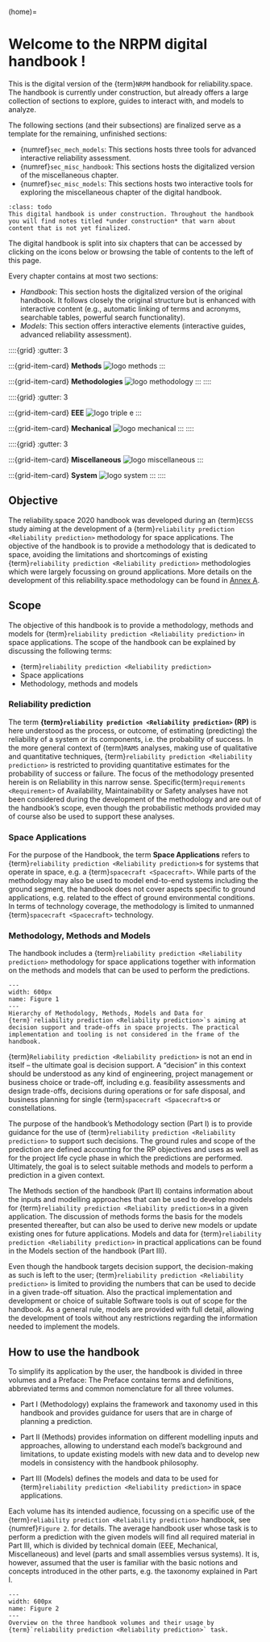 (home)=
# Welcome to the NRPM digital handbook !


This is the digital version of the {term}`NRPM` handbook for reliability.space. The handbook is currently under construction, but already offers a large collection of sections to explore, guides to interact with, and models to analyze.

The following sections (and their subsections) are finalized serve as a template for the remaining, unfinished sections:

- {numref}`sec_mech_models`: This sections hosts three tools for advanced interactive reliability assessment.
- {numref}`sec_misc_handbook`: This sections hosts the digitalized version of the miscellaneous chapter.
- {numref}`sec_misc_models`: This sections hosts two interactive tools for exploring the miscellaneous chapter of the digital handbook.


```{admonition} Under construction
:class: todo
This digital handbook is under construction. Throughout the handbook you will find notes titled *under construction* that warn about content that is not yet finalized.
```

The digital handbook is split into six chapters that can be accessed by clicking on the icons below or browsing the table of contents to the left of this page.

Every chapter contains at most two sections:

- *Handbook*: This section hosts the digitalized version of the original handbook. It follows closely the original structure but is enhanced with interactive content (e.g., automatic linking of terms and acronyms, searchable tables, powerful search functionality).
- *Models*: This section offers interactive elements (interactive guides, advanced reliability assessment).


::::{grid}
:gutter: 3

:::{grid-item-card} **Methods**
<img class="link-image" src="_static/images/methodPicture.png" alt="logo methods" onclick="redirect('methods/intro.html')">
:::

:::{grid-item-card} **Methodologies**
<img class="link-image" src="_static/images//methodologyPicture.png" alt="logo methodology" onclick="redirect('methodologies/intro.html')">
:::
::::

::::{grid}
:gutter: 3

:::{grid-item-card} **EEE**
<img class="link-image" src="_static/images/eeePicture.png" alt="logo triple e" onclick="redirect('eee/mainEEE.html')">
:::

:::{grid-item-card} **Mechanical**
<img class="link-image" src="_static/images//mecaPicture.png" alt="logo mechanical" onclick="redirect('mechanical/handbook/introduction.html')">
:::
::::

::::{grid}
:gutter: 3

:::{grid-item-card} **Miscellaneous**
<img class="link-image" src="_static/images//miscellaneousPicture.png" alt="logo miscellaneous" onclick="redirect('miscellaneous/handbook/introduction.html')">
:::

:::{grid-item-card} **System**
<img class="link-image" src="_static/images//systemPicture.png" alt="logo system" onclick="redirect('system/handbook/introduction.html')">
:::
::::


## Objective

The reliability.space 2020 handbook was developed during an {term}`ECSS` study aiming at the development of a {term}`reliability prediction <Reliability prediction>` methodology for space applications. The objective of the handbook is to provide a methodology that is dedicated to space, avoiding the limitations and shortcomings of existing {term}`reliability prediction <Reliability prediction>` methodologies which were largely focussing on ground applications. More details on the development of this reliability.space methodology can be found in [Annex A]().

## Scope

The objective of this handbook is to provide a methodology, methods and models for {term}`reliability prediction <Reliability prediction>` in space applications. The scope of the handbook can be explained by discussing the following terms:
- {term}`reliability prediction <Reliability prediction>`
- Space applications
- Methodology, methods and models

### Reliability prediction

The term **{term}`reliability prediction <Reliability prediction>` (RP)** is here understood as the process, or outcome, of estimating (predicting) the reliability of a system or its components, i.e. the probability of success. In the more general context of {term}`RAMS` analyses, making use of qualitative and quantitative techniques, {term}`reliability prediction <Reliability prediction>` is restricted to providing quantitative estimates for the probability of success or failure. The focus of the methodology presented herein is on Reliability in this narrow sense. Specific{term}`requirements <Requirement>` of Availability, Maintainability or Safety analyses have not been considered during the development of the methodology and are out of the handbook’s scope, even though the probabilistic methods provided may of course also be used to support these analyses.

### Space Applications

For the purpose of the Handbook, the term **Space Applications** refers to {term}`reliability prediction <Reliability prediction>`s for systems that operate in space, e.g. a {term}`spacecraft <Spacecraft>`. While parts of the methodology may also be used to model end-to-end systems including the ground segment, the handbook does not cover aspects specific to ground applications, e.g. related to the effect of ground environmental conditions. In terms of technology coverage, the methodology is limited to unmanned {term}`spacecraft <Spacecraft>` technology.

### Methodology, Methods and Models

The handbook includes a {term}`reliability prediction <Reliability prediction>` methodology for space applications together with information on the methods and models that can be used to perform the predictions.

```{figure} _static/images/figure1.png
---
width: 600px
name: Figure 1
---
Hierarchy of Methodology, Methods, Models and Data for {term}`reliability prediction <Reliability prediction>`s aiming at decision support and trade-offs in space projects. The practical implementation and tooling is not considered in the frame of the handbook.
```

{term}`Reliability prediction <Reliability prediction>` is not an end in itself – the ultimate goal is decision support. A “decision” in this context should be understood as any kind of engineering, project management or business choice or trade-off, including e.g. feasibility assessments and design trade-offs, decisions during operations or for safe disposal, and business planning for single {term}`spacecraft <Spacecraft>`s or constellations.

The purpose of the handbook’s Methodology section (Part I) is to provide guidance for the use of {term}`reliability prediction <Reliability prediction>` to support such decisions. The ground rules and scope of the prediction are defined accounting for the RP objectives and uses as well as for the project life cycle phase in which the predictions are performed. Ultimately, the goal is to select suitable methods and models to perform a prediction in a given context.

The Methods section of the handbook (Part II) contains information about the inputs and modelling approaches that can be used to develop models for {term}`reliability prediction <Reliability prediction>`s in a given application. The discussion of methods forms the basis for the models presented thereafter, but can also be used to derive new models or update existing ones for future applications.
Models and data for {term}`reliability prediction <Reliability prediction>` in practical applications can be found in the Models section of the handbook (Part III).

Even though the handbook targets decision support, the decision-making as such is left to the user; {term}`reliability prediction <Reliability prediction>` is limited to providing the numbers that can be used to decide in a given trade-off situation. Also the practical implementation and development or choice of suitable Software tools is out of scope for the handbook. As a general rule, models are provided with full detail, allowing the development of tools without any restrictions regarding the information needed to implement the models.

## How to use the handbook

To simplify its application by the user, the handbook is divided in three volumes and a Preface:
The Preface contains terms and definitions, abbreviated terms and common nomenclature for all three volumes.

* Part I (Methodology) explains the framework and taxonomy used in this handbook and provides guidance for users that are in charge of planning a prediction.

* Part II (Methods) provides information on different modelling inputs and approaches, allowing to understand each model’s background and limitations, to update existing models with new data and to develop new models in consistency with the handbook philosophy.

* Part III (Models) defines the models and data to be used for {term}`reliability prediction <Reliability prediction>` in space applications.

Each volume has its intended audience, focussing on a specific use of the {term}`reliability prediction <Reliability prediction>` handbook, see {numref}`Figure 2`. for details. The average handbook user whose task is to perform a prediction with the given models will find all required material in Part III, which is divided by technical domain (EEE, Mechanical, Miscellaneous) and level (parts and small assemblies versus systems). It is, however, assumed that the user is familiar with the basic notions and concepts introduced in the other parts, e.g. the taxonomy explained in Part I.

```{figure} _static/images/figure2.png
---
width: 600px
name: Figure 2
---
Overview on the three handbook volumes and their usage by {term}`reliability prediction <Reliability prediction>` task.
```